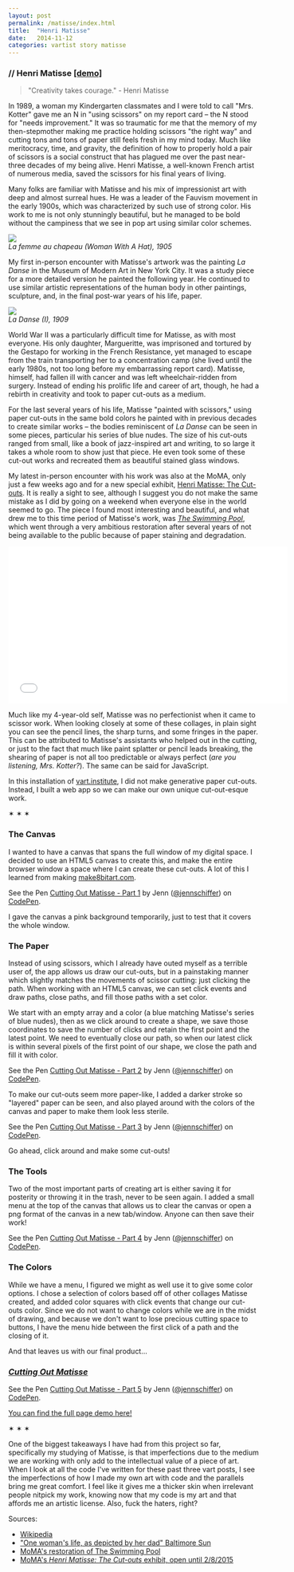 ```yaml
---
layout: post
permalink: /matisse/index.html
title:  "Henri Matisse"
date:   2014-11-12
categories: vartist story matisse
---
```


<h3 class="title">// Henri Matisse <a href="demo.html">[demo]</a></h3>

<blockquote>"Creativity takes courage." - Henri Matisse</blockquote>

<p>In 1989, a woman my Kindergarten classmates and I were told to call "Mrs. Kotter" gave me an N in "using scissors" on my report card – the N stood for "needs improvement." It was so traumatic for me that the memory of my then-stepmother making me practice holding scissors "the right way" and cutting tons and tons of paper still feels fresh in my mind today. Much like meritocracy, time, and gravity, the definition of how to properly hold a pair of scissors is a social construct that has plagued me over the past near-three decades of my being alive. Henri Matisse, a well-known French artist of numerous media, saved the scissors for his final years of living.</p>

<p>Many folks are familiar with Matisse and his mix of impressionist art with deep and almost surreal hues. He was a leader of the Fauvism movement in the early 1900s, which was characterized by such use of strong color. His work to me is not only stunningly beautiful, but he managed to be bold without the campiness that we see in pop art using similar color schemes.</p>

<p><img src="/assets/matisse/womanwithahat.jpg" /><br /><em>La femme au chapeau (Woman With A Hat), 1905</em></p>
      
<p>My first in-person encounter with Matisse's artwork was the painting <em>La Danse</em> in the Museum of Modern Art in New York City. It was a study piece for a more detailed version he painted the following year. He continued to use similar artistic representations of the human body in other paintings, sculpture, and, in the final post-war years of his life, paper.</p>

<p><img src="/assets/matisse/ladanse.jpg" /><br /><em>La Danse (I), 1909</em></p>

<p>World War II was a particularly difficult time for Matisse, as with most everyone. His only daughter, Margueritte, was imprisoned and tortured by the Gestapo for working in the French Resistance, yet managed to escape from the train transporting her to a concentration camp (she lived until the early 1980s, not too long before my embarrassing report card). Matisse, himself, had fallen ill with cancer and was left wheelchair-ridden from surgery. Instead of ending his prolific life and career of art, though, he had a rebirth in creativity and took to paper cut-outs as a medium.</p>

<p>For the last several years of his life, Matisse "painted with scissors," using paper cut-outs in the same bold colors he painted with in previous decades to create similar works – the bodies reminiscent of <em>La Danse</em> can be seen in some pieces, particular his series of blue nudes. The size of his cut-outs ranged from small, like a book of jazz-inspired art and writing, to so large it takes a whole room to show just that piece. He even took some of these cut-out works and recreated them as beautiful stained glass windows.</p>

<p>My latest in-person encounter with his work was also at the MoMA, only just a few weeks ago and for a new special exhibit, <a href="http://moma.org/matisse">Henri Matisse: The Cut-outs</a>. It is really a sight to see, although I suggest you do not make the same mistake as I did by going on a weekend when everyone else in the world seemed to go. The piece I found most interesting and beautiful, and what drew me to this time period of Matisse's work, was <em><a href="http://www.moma.org/interactives/exhibitions/2014/matisse/the-swimming-pool.html">The Swimming Pool</a></em>, which went through a very ambitious restoration after several years of not being available to the public because of paper staining and degradation.</p>

<object width="560" height="315"><param name="movie" value="//www.youtube.com/v/-rke7RmxwfY?version=3&amp;hl=en_US"></param><param name="allowFullScreen" value="true"></param><param name="allowscriptaccess" value="always"></param><embed src="//www.youtube.com/v/-rke7RmxwfY?version=3&amp;hl=en_US" type="application/x-shockwave-flash" width="560" height="315" allowscriptaccess="always" allowfullscreen="true"></embed></object>   

<p>Much like my 4-year-old self, Matisse was no perfectionist when it came to scissor work. When looking closely at some of these collages, in plain sight you can see the pencil lines, the sharp turns, and some fringes in the paper. This can be attributed to Matisse's assistants who helped out in the cutting, or just to the fact that much like paint splatter or pencil leads breaking, the shearing of paper is not all too predictable or always perfect (<em>are you listening, Mrs. Kotter?</em>). The same can be said for JavaScript.</p>

<p>In this installation of <a href="http://vart.institute">vart.institute</a>, I did not make generative paper cut-outs. Instead, I built a web app so we can make our own unique cut-out-esque work.</p>
  
<p class="hr">&sext; &sext; &sext;</p>

<h3>The Canvas</h3>

<p>I wanted to have a canvas that spans the full window of my digital space. I decided to use an HTML5 canvas to create this, and make the entire browser window a space where I can create these cut-outs. A lot of this I learned from making <a href="http://make8bitart.com">make8bitart.com</a>.</p>
  
<p data-height="400" data-theme-id="9292" data-slug-hash="1e5e016d919f3870180b57152f2fc308" data-default-tab="result" data-user="jennschiffer" class='codepen'>See the Pen <a href='http://codepen.io/jennschiffer/pen/1e5e016d919f3870180b57152f2fc308/'>Cutting Out Matisse - Part 1</a> by Jenn (<a href='http://codepen.io/jennschiffer'>@jennschiffer</a>) on <a href='http://codepen.io'>CodePen</a>.</p>

<p>I gave the canvas a pink background temporarily, just to test that it covers the whole window.</p>

<h3>The Paper</h3>

<p>Instead of using scissors, which I already have outed myself as a terrible user of, the app allows us draw our cut-outs, but in a painstaking manner which slightly matches the movements of scissor cutting: just clicking the path. When working with an HTML5 canvas, we can set click events and draw paths, close paths, and fill those paths with a set color.</p>

<p>We start with an empty array and a color (a blue matching Matisse's series of blue nudes), then as we click around to create a shape, we save those coordinates to save the number of clicks and retain the first point and the latest point. We need to eventually close our path, so when our latest click is within several pixels of the first point of our shape, we close the path and fill it with color.</p>
  
<p data-height="400" data-theme-id="9292" data-slug-hash="ba2eb79a74070b73e0e54cf63429fbe0" data-default-tab="result" data-user="jennschiffer" class='codepen'>See the Pen <a href='http://codepen.io/jennschiffer/pen/ba2eb79a74070b73e0e54cf63429fbe0/'>Cutting Out Matisse - Part 2</a> by Jenn (<a href='http://codepen.io/jennschiffer'>@jennschiffer</a>) on <a href='http://codepen.io'>CodePen</a>.

<p>To make our cut-outs seem more paper-like, I added a darker stroke so "layered" paper can be seen, and also played around with the colors of the canvas and paper to make them look less sterile.</p>

<p data-height="400" data-theme-id="9292" data-slug-hash="a776995a81bb9ff2a40272668ddff366" data-default-tab="result" data-user="jennschiffer" class='codepen'>See the Pen <a href='http://codepen.io/jennschiffer/pen/a776995a81bb9ff2a40272668ddff366/'>Cutting Out Matisse - Part 3</a> by Jenn (<a href='http://codepen.io/jennschiffer'>@jennschiffer</a>) on <a href='http://codepen.io'>CodePen</a>.</p>

<p>Go ahead, click around and make some cut-outs!</p>

<h3>The Tools</h3>

<p>Two of the most important parts of creating art is either saving it for posterity or throwing it in the trash, never to be seen again. I added a small menu at the top of the canvas that allows us to clear the canvas or open a png format of the canvas in a new tab/window. Anyone can then save their work!</p>

<p data-height="400" data-theme-id="9292" data-slug-hash="f3c30e979f01d7a2d1b49a29c28a1f11" data-default-tab="result" data-user="jennschiffer" class='codepen'>See the Pen <a href='http://codepen.io/jennschiffer/pen/f3c30e979f01d7a2d1b49a29c28a1f11/'>Cutting Out Matisse - Part 4</a> by Jenn (<a href='http://codepen.io/jennschiffer'>@jennschiffer</a>) on <a href='http://codepen.io'>CodePen</a>.</p>

<h3>The Colors</h3>

<p>While we have a menu, I figured we might as well use it to give some color options. I chose a selection of colors based off of other collages Matisse created, and added color squares with click events that change our cut-outs color. Since we do not want to change colors while we are in the midst of drawing, and because we don't want to lose precious cutting space to buttons, I have the menu hide between the first click of a path and the closing of it.</p>

<p>And that leaves us with our final product...</p>
  
<h3><em><a href="demo.html">Cutting Out Matisse</a></em></h3>
      
<p data-height="500" data-theme-id="9292" data-slug-hash="1ed4ae2db57e142f544cab76d6d50051" data-default-tab="result" data-user="jennschiffer" class='codepen'>See the Pen <a href='http://codepen.io/jennschiffer/pen/1ed4ae2db57e142f544cab76d6d50051/'>Cutting Out Matisse - Part 5</a> by Jenn (<a href='http://codepen.io/jennschiffer'>@jennschiffer</a>) on <a href='http://codepen.io'>CodePen</a>.</p>

<p><a href="demo.html">You can find the full page demo here!</a></p>

<p class="hr">&sext; &sext; &sext;</p>

<p>One of the biggest takeaways I have had from this project so far, specifically my studying of Matisse, is that imperfections due to the medium we are working with only add to the intellectual value of a piece of art. When I look at all the code I've written for these past three vart posts, I see the imperfections of how I made my own art with code and the parallels bring me great comfort. I feel like it gives me a thicker skin when irrelevant people nitpick my work, knowing now that my code is my art and that affords me an artistic license. Also, fuck the haters, right?</p>

<p>Sources:
  <ul>
    <li><a href="http://en.wikipedia.org/wiki/Henri_Matisse">Wikipedia</a></li>
    <li><a href="http://www.baltimoresun.com/entertainment/arts/artsmash/bs-ae-arts-story-0920-20130919-story.html">"One woman's life, as depicted by her dad" Baltimore Sun</a></li>
    <li><a href="http://www.moma.org/interactives/exhibitions/2014/matisse/the-swimming-pool.html">MoMA's restoration of The Swimming Pool</a></li>
    <li><a href="http://moma.org/matisse">MoMA's <em>Henri Matisse: The Cut-outs</em> exhibit, open until 2/8/2015</a></li>
</ul>
</p>